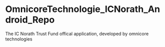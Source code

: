 # OmnicoreTechnologie_ICNorath_Android_Repo
The IC Norath Trust Fund offical application, developed by omnicore technologies
